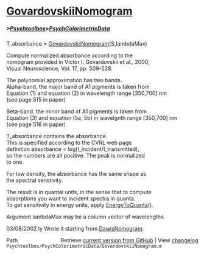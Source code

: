 # [GovardovskiiNomogram](GovardovskiiNomogram)
##### >[Psychtoolbox](Psychtoolbox)>[PsychColorimetricData](PsychColorimetricData)

T\_absorbance = [GovardovskiiNomogram](GovardovskiiNomogram)(S,lambdaMax)  
  
Compute normalized absorbance according to the  
nomogram provided in Victor I. Govardovskii et al., 2000,  
Visual Neuroscience, Vol. 17, pp. 509-528.  
  
The polynomial approximation has two bands.  
Alpha-band, the major band of A1 pigments is taken from  
Equation (1) and equation (2) in wavelength range [350,700] nm  
(see page 515 in paper)  
  
Beta-band, the minor band of A1 pigments is taken from  
Equation (3) and equation (5a, 5b) in wavelgnth range [350,700] nm  
(see page 516 in paper)  
  
T\_absorbance contains the absorbance.  
This is specified according to the CVRL web page  
definition absorbance = log(I\_incident/I\_transmitted),  
so the numbers are all positive.  The peak is normalized  
to one.  
  
For low density, the absorbance has the same shape as  
the spectral senstivity.  
  
The result is in quantal units, in the sense that to compute  
absorptions you want to incident spectra in quanta.  
To get sensitivity in energy units, apply [EnergyToQuanta](EnergyToQuanta)().  
  
Argument lambdaMax may be a column vector of wavelengths.  
  
03/08/2002 ly  Wrote it starting from [DawisNomogram](DawisNomogram).  




<div class="code_header" style="text-align:right;">
  <span style="float:left;">Path&nbsp;&nbsp;</span> <span class="counter">Retrieve <a href=
  "https://raw.github.com/Psychtoolbox-3/Psychtoolbox-3/beta/Psychtoolbox/PsychColorimetricData/GovardovskiiNomogram.m">current version from GitHub</a> | View <a href=
  "https://github.com/Psychtoolbox-3/Psychtoolbox-3/commits/beta/Psychtoolbox/PsychColorimetricData/GovardovskiiNomogram.m">changelog</a></span>
</div>
<div class="code">
  <code>Psychtoolbox/PsychColorimetricData/GovardovskiiNomogram.m</code>
</div>

